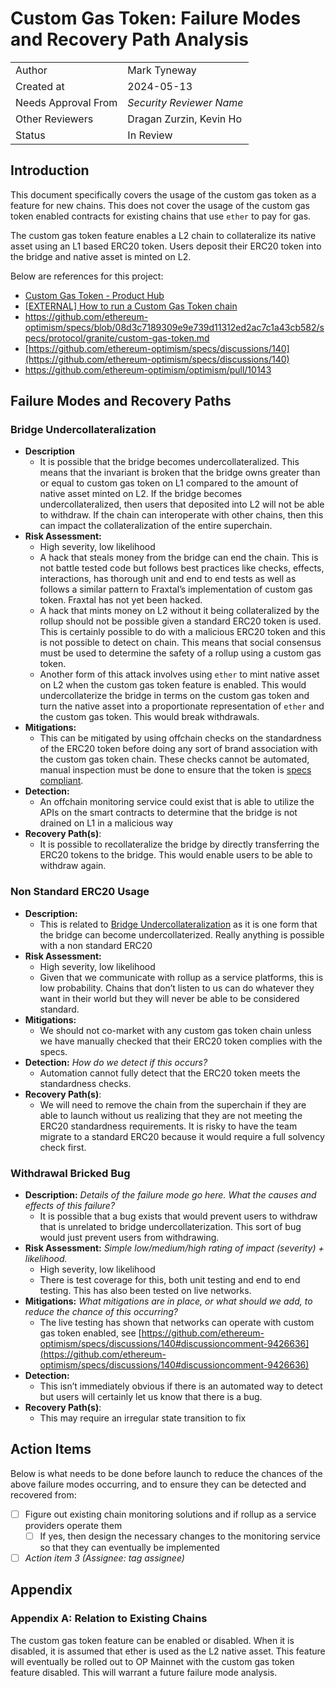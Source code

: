 # Custom Gas Token: Failure Modes and Recovery Path Analysis

| | |
|--------|--------------|
| Author | Mark Tyneway |
| Created at | 2024-05-13 |
| Needs Approval From | *Security Reviewer Name* |
| Other Reviewers | Dragan Zurzin, Kevin Ho |
| Status | In Review |

## Introduction

This document specifically covers the usage of the custom gas token as a feature for new chains. This does not cover the usage of the custom gas token enabled contracts for existing chains that use `ether` to pay for gas.

The custom gas token feature enables a L2 chain to collateralize its native asset using an L1 based ERC20 token. Users deposit their ERC20 token into the bridge and native asset is minted on L2.

Below are references for this project:

- [Custom Gas Token - Product Hub](https://www.notion.so/Custom-Gas-Token-Product-Hub-4eeb15de1c4545b5bef68fc24b573a71?pvs=21)
- [[EXTERNAL] How to run a Custom Gas Token chain](https://www.notion.so/EXTERNAL-How-to-run-a-Custom-Gas-Token-chain-d88c68306f934790be051f87213a0b1d?pvs=21)
- https://github.com/ethereum-optimism/specs/blob/08d3c7189309e9e739d11312ed2ac7c1a43cb582/specs/protocol/granite/custom-gas-token.md
- [https://github.com/ethereum-optimism/specs/discussions/140](https://github.com/ethereum-optimism/specs/discussions/140)
- https://github.com/ethereum-optimism/optimism/pull/10143

## **Failure Modes and Recovery Paths**

### Bridge Undercollateralization

- **Description**
    - It is possible that the bridge becomes undercollateralized. This means that the invariant is broken that the bridge owns greater than or equal to custom gas token on L1 compared to the amount of native asset minted on L2. If the bridge becomes undercollateralized, then users that deposited into L2 will not be able to withdraw. If the chain can interoperate with other chains, then this can impact the collateralization of the entire superchain.
- **Risk Assessment:**
    - High severity, low likelihood
    - A hack that steals money from the bridge can end the chain. This is not battle tested code but follows best practices like checks, effects, interactions, has thorough unit and end to end tests as well as follows a similar pattern to Fraxtal’s implementation of custom gas token. Fraxtal has not yet been hacked.
    - A hack that mints money on L2 without it being collateralized by the rollup should not be possible given a standard ERC20 token is used. This is certainly possible to do with a malicious ERC20 token and this is not possible to detect on chain. This means that social consensus must be used to determine the safety of a rollup using a custom gas token.
    - Another form of this attack involves using `ether` to mint native asset on L2 when the custom gas token feature is enabled. This would undercollaterize the bridge in terms on the custom gas token and turn the native asset into a proportionate representation of `ether` and the custom gas token. This would break withdrawals.
- **Mitigations:**
    - This can be mitigated by using offchain checks on the standardness of the ERC20 token before doing any sort of brand association with the custom gas token chain. These checks cannot be automated, manual inspection must be done to ensure that the token is [specs compliant](https://github.com/ethereum-optimism/specs/blob/main/specs/protocol/granite/custom-gas-token.md#properties-of-a-gas-paying-token).
- **Detection:**
    - An offchain monitoring service could exist that is able to utilize the APIs on the smart contracts to determine that the bridge is not drained on L1 in a malicious way
- **Recovery Path(s)**:
    - It is possible to recollateralize the bridge by directly transferring the ERC20 tokens to the bridge. This would enable users to be able to withdraw again.

### Non Standard ERC20 Usage

- **Description:**
    - This is related to [Bridge Undercollateralization](https://www.notion.so/Bridge-Undercollateralization-552a985fcbed4d95b468f4b4c5f22ec9?pvs=21) as it is one form that the bridge can become undercollaterized. Really anything is possible with a non standard ERC20
- **Risk Assessment:**
    - High severity, low likelihood
    - Given that we communicate with rollup as a service platforms, this is low probability. Chains that don’t listen to us can do whatever they want in their world but they will never be able to be considered standard.
- **Mitigations:**
    - We should not co-market with any custom gas token chain unless we have manually checked that their ERC20 token complies with the specs.
- **Detection:** *How do we detect if this occurs?*
    - Automation cannot fully detect that the ERC20 token meets the standardness checks.
- **Recovery Path(s)**:
    - We will need to remove the chain from the superchain if they are able to launch without us realizing that they are not meeting the ERC20 standardness requirements. It is risky to have the team migrate to a standard ERC20 because it would require a full solvency check first.

### Withdrawal Bricked Bug

- **Description:** *Details of the failure mode go here. What the causes and effects of this failure?*
    - It is possible that a bug exists that would prevent users to withdraw that is unrelated to bridge undercollaterization. This sort of bug would just prevent users from withdrawing.
- **Risk Assessment:** *Simple low/medium/high rating of impact (severity) + likelihood.*
    - High severity, low likelihood
    - There is test coverage for this, both unit testing and end to end testing. This has also been tested on live networks.
- **Mitigations:** *What mitigations are in place, or what should we add, to reduce the chance of this occurring?*
    - The live testing has shown that networks can operate with custom gas token enabled, see [https://github.com/ethereum-optimism/specs/discussions/140#discussioncomment-9426636](https://github.com/ethereum-optimism/specs/discussions/140#discussioncomment-9426636)
- **Detection:**
    - This isn’t immediately obvious if there is an automated way to detect but users will certainly let us know that there is a bug.
- **Recovery Path(s)**:
    - This may require an irregular state transition to fix

## Action Items

Below is what needs to be done before launch to reduce the chances of the above failure modes occurring, and to ensure they can be detected and recovered from:

- [ ]  Figure out existing chain monitoring solutions and if rollup as a service providers operate them
    - [ ]  If yes, then design the necessary changes to the monitoring service so that they can eventually be implemented
- [ ]  *Action item 3 (Assignee: tag assignee)*

## Appendix

### Appendix A: Relation to Existing Chains

The custom gas token feature can be enabled or disabled. When it is disabled, it is assumed that ether is used as the L2 native asset. This feature will eventually be rolled out to OP Mainnet with the custom gas token feature disabled. This will warrant a future failure mode analysis.
